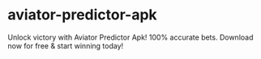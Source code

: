 # aviator-predictor-apk
Unlock victory with Aviator Predictor Apk! 100% accurate bets. Download now for free &amp; start winning today!
